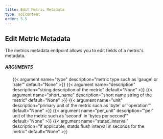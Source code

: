 ```yaml
---
title: Edit Metric Metadata
type: apicontent
order: 5.5
---
```

## Edit Metric Metadata

The metrics metadata endpoint allows you to edit fields of a metric's metadata.

##### ARGUMENTS
<ul class="arguments">
    {{< argument name="type" description="metric type such as 'gauge' or 'rate'" default="None" >}}
    {{< argument name="description" description="string description of the metric" default="None" >}}
    {{< argument name="short_name" description="short name string of the metric" default="None" >}}
    {{< argument name="unit" description="primary unit of the metric such as 'byte' or 'operation'" default="None" >}}
    {{< argument name="per_unit" description="'per' unit of the metric such as 'second' in 'bytes per second'" default="None" >}}
    {{< argument name="statsd_interval" description="if applicable, statds flush interval in seconds for the metric" default="None" >}}
</ul>